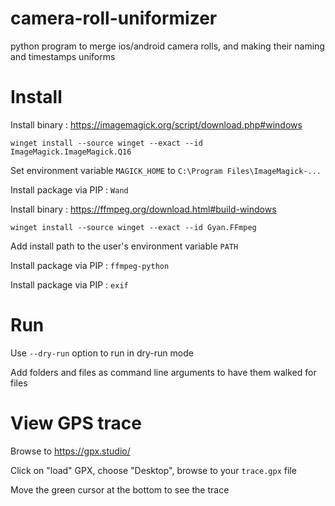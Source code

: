 # camera-roll-uniformizer

python program to merge ios/android camera rolls, and making their naming and timestamps uniforms


# Install

Install binary : https://imagemagick.org/script/download.php#windows

    winget install --source winget --exact --id ImageMagick.ImageMagick.Q16

Set environment variable `MAGICK_HOME` to `C:\Program Files\ImageMagick-...`

Install package via PIP : `Wand`

Install binary : https://ffmpeg.org/download.html#build-windows

    winget install --source winget --exact --id Gyan.FFmpeg

Add install path to the user's environment variable `PATH`

Install package via PIP : `ffmpeg-python`

Install package via PIP : `exif`


# Run

Use `--dry-run` option to run in dry-run mode

Add folders and files as command line arguments to have them walked for files


# View GPS trace

Browse to https://gpx.studio/

Click on "load" GPX, choose "Desktop", browse to your `trace.gpx` file

Move the green cursor at the bottom to see the trace
